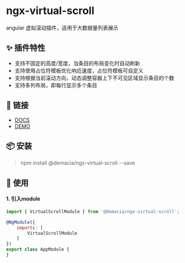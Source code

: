 # ngx-virtual-scroll
angular 虚拟滚动插件，适用于大数据量列表展示

## ✨ 插件特性
- 支持不固定的高度/宽度，当条目的布局变化时自动刷新
- 支持使用占位符模板优化响应速度，占位符模板可自定义
- 支持根据当前滚动方向，动态调整容器上下不可见区域显示条目的个数
- 支持多列布局，即每行显示多个条目

## 🔗 链接
- [DOCS](https://zw277856645.gitlab.io/ngx-virtual-scroll)
- [DEMO](https://zw277856645.gitlab.io/ngx-virtual-scroll/#/demo)

## 📦 安装
> npm install @demacia/ngx-virtual-scroll --save

## 🔨 使用
#### 1. 引入module
``` js
import { VirtualScrollModule } from '@demacia/ngx-virtual-scroll';

@NgModule({
    imports: [
        VirtualScrollModule
    ]
})
export class AppModule {
}
```
